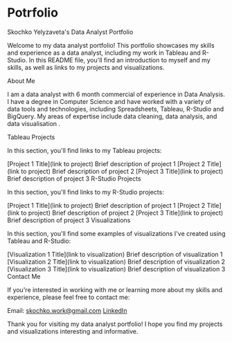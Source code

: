 # Potrfolio

Skochko Yelyzaveta's Data Analyst Portfolio

Welcome to my data analyst portfolio! This portfolio showcases my skills and experience as a data analyst, including my work in Tableau and R-Studio. In this README file, you'll find an introduction to myself and my skills, as well as links to my projects and visualizations.

About Me

I am a data analyst with 6 month commercial of experience in Data Analysis. I have a degree in Computer Science and have worked with a variety of data tools and technologies, including Spreadsheets, Tableau, R-Studio and BigQuery. My areas of expertise include data cleaning, data analysis, and data visualisation .

Tableau Projects

In this section, you'll find links to my Tableau projects:

[Project 1 Title](link to project)
Brief description of project 1
[Project 2 Title](link to project)
Brief description of project 2
[Project 3 Title](link to project)
Brief description of project 3
R-Studio Projects

In this section, you'll find links to my R-Studio projects:

[Project 1 Title](link to project)
Brief description of project 1
[Project 2 Title](link to project)
Brief description of project 2
[Project 3 Title](link to project)
Brief description of project 3
Visualizations

In this section, you'll find some examples of visualizations I've created using Tableau and R-Studio:

[Visualization 1 Title](link to visualization)
Brief description of visualization 1
[Visualization 2 Title](link to visualization)
Brief description of visualization 2
[Visualization 3 Title](link to visualization)
Brief description of visualization 3
Contact Me

If you're interested in working with me or learning more about my skills and experience, please feel free to contact me:

Email: skochko.work@gmail.com
[LinkedIn](  https://www.linkedin.com/in/yelyzaveta-skochko/)

Thank you for visiting my data analyst portfolio! I hope you find my projects and visualizations interesting and informative.
